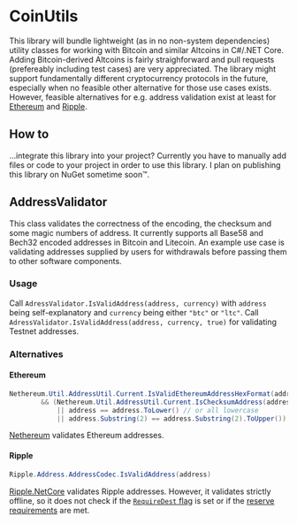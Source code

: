 # CoinUtils
This library will bundle lightweight (as in no non-system dependencies) utility classes for working with Bitcoin and similar Altcoins in C#/.NET Core. Adding Bitcoin-derived Altcoins is fairly straighforward and pull requests (prefereably including test cases) are very appreciated. The library might support fundamentally different cryptocurrency protocols in the future, especially when no feasible other alternative for those use cases exists. However, feasible alternatives for e.g. address validation exist at least for [Ethereum](#ethereum) and [Ripple](#ripple). 

## How to
…integrate this library into your project? Currently you have to manually add files or code to your project in order to use this library. I plan on publishing this library on NuGet sometime soon™.  

## AddressValidator
This class validates the correctness of the encoding, the checksum and some magic numbers of address. It currently supports all Base58 and Bech32 encoded addresses in Bitcoin and Litecoin. An example use case is validating addresses supplied by users for withdrawals before passing them to other software components. 

### Usage
Call `AdressValidator.IsValidAddress(address, currency)` with `address` being self-explanatory and `currency` being either `"btc"` or `"ltc"`. Call `AdressValidator.IsValidAddress(address, currency, true)` for validating Testnet addresses. 

### Alternatives
#### Ethereum
```csharp
Nethereum.Util.AddressUtil.Current.IsValidEthereumAddressHexFormat(address) 
        && (Nethereum.Util.AddressUtil.Current.IsChecksumAddress(address) // either correct checksum present
            || address == address.ToLower() // or all lowercase
            || address.Substring(2) == address.Substring(2).ToUpper()) // or all except '0x' uppercase
```
[Nethereum](https://nethereum.com/) validates Ethereum addresses.

#### Ripple
```csharp
Ripple.Address.AddressCodec.IsValidAddress(address)
```
[Ripple.NetCore](https://github.com/chriswill/ripple-netcore) validates Ripple addresses. However, it validates strictly offline, so it does not check if the [`RequireDest` flag](https://developers.ripple.com/become-an-xrp-ledger-gateway.html#requiredest) is set or if the [reserve requirements](https://developers.ripple.com/reserves.html) are met.